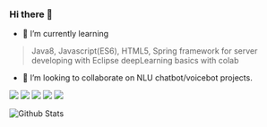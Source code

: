 ### Hi there 👋

<!--
**fkvl0327/fkvl0327** is a ✨ _special_ ✨ repository because its `README.md` (this file) appears on your GitHub profile.-->

- 🌱 I’m currently learning
> Java8, Javascript(ES6), HTML5, Spring framework for server developing with Eclipse
> deepLearning basics with colab

- 👯 I’m looking to collaborate on NLU chatbot/voicebot projects.

<img src="https://img.shields.io/badge/JAVA-BLUEVIOLET?style=for-the-badge"> <img src="https://img.shields.io/badge/PYTHON-BLUEVIOLET?style=for-the-badge">
<img src="https://img.shields.io/badge/JAVASCRIPT-BLUEVIOLET?style=for-the-badge">
<img src="https://img.shields.io/badge/ORACLE-BLUEVIOLET?style=for-the-badge">
<img src="https://img.shields.io/badge/MariaDB-BLUEVIOLET?style=for-the-badge">

![Github Stats](https://github-readme-stats.vercel.app/api?username=fkvl0327&show_icons=true)
